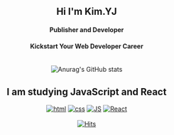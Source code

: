 <div align=center>

## Hi I'm Kim.YJ 
 
#### Publisher and Developer
 
#### Kickstart Your Web Developer Career<br><br>
 
![Anurag's GitHub stats](https://github-readme-stats.vercel.app/api?username=KYJ0206&show_icons=true&theme=gruvbox)
 
## I am studying JavaScript and React <br>

[![html](https://img.shields.io/badge/Html-E34F26?style=flat-square&logo=Html5&logoColor=white)](https://github.com/KYJ0206/JavaScript_practice)
[![css](https://img.shields.io/badge/CSS-1572B6?style=flat-square&logo=CSS3&logoColor=white)](https://github.com/KYJ0206/Publishing) 
[![JS](https://img.shields.io/badge/JavaScript-F7DF1E?style=flat-square&logo=JavaScript&logoColor=black)](https://github.com/KYJ0206/React_Project) 
[![React](https://img.shields.io/badge/React%20-61DAFB?style=flat-square&logo=React&logoColor=black)](https://github.com/KYJ0206/React_Project)<br><br>
[![Hits](https://hits.seeyoufarm.com/api/count/incr/badge.svg?url=https%3A%2F%2Fgithub.com%2FKYJ0206&count_bg=%238EB8C6&title_bg=%235D7E89&icon=github.svg&icon_color=%23FFFFFF&title=hits&edge_flat=false)](https://hits.seeyoufarm.com) 
<!-- 
[![styled Badge](https://img.shields.io/badge/StyledComponents-DB7093?style=flat-square&logo=styled-components&logoColor=white)]()<br>
[![Java](https://img.shields.io/badge/Java-007396?style=flat-square&logo=Java&logoColor=white)]()
[![Spring](https://img.shields.io/badge/Spring-6DB33F?style=flat-square&logo=Spring&logoColor=white)]()
[![Oracle DB](https://img.shields.io/badge/Oracle-F80000?style=flat-square&logo=oracle&logoColor=white)]() 
-->
</div>
